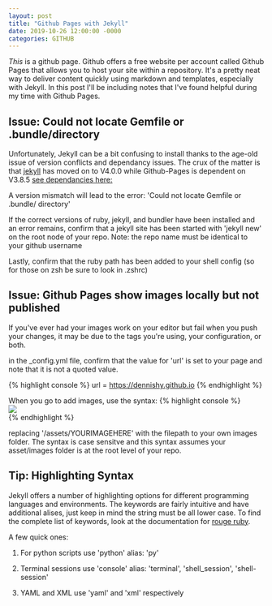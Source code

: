 ```yaml
---
layout: post
title: "Github Pages with Jekyll"
date: 2019-10-26 12:00:00 -0000
categories: GITHUB 
---
```


*This* is a github page. Github offers a free website per account called Github Pages that allows you to host your site within a repository. It's a pretty neat way to deliver content quickly using markdown and templates, especially with Jekyll. In this post I'll be including notes that I've found helpful during my time with Github Pages. 


## Issue: Could not locate Gemfile or .bundle/directory
Unfortunately, Jekyll can be a bit confusing to install thanks to the age-old issue of version conflicts and dependancy issues. The crux of the matter is that [jekyll](https://jekyllrb.com/docs/) has moved on to V4.0.0 while Github-Pages is dependent on V3.8.5 [see dependancies here:](https://pages.github.com/versions/)

A version mismatch will lead to the error: 'Could not locate Gemfile or .bundle/ directory' 

If the correct versions of ruby, jekyll, and bundler have been installed and an error remains, confirm that a jekyll site has been started with 'jekyll new' on the root node of your repo. Note: the repo name must be identical to your github username

Lastly, confirm that the ruby path has been added to your shell config (so for those on zsh be sure to look in .zshrc)

## Issue: Github Pages show images locally but not published
If you've ever had your images work on your editor but fail when you push your changes, it may be due to the tags you're using, your configuration, or both. 

in the _config.yml file, confirm that the value for 'url' is set to your page and note that it is not a quoted value.

{% highlight console %}
url = https://dennishy.github.io
{% endhighlight %}

When you go to add images, use the syntax:
{% highlight console %}
<img src="{{site.url}}/assets/YOURIMAGEHERE" style="display: block; margin: auto;" />
{% endhighlight %}

replacing '/assets/YOURIMAGEHERE' with the filepath to your own images folder. The syntax is case sensitve and this syntax assumes your asset/images folder is at the root level of your repo. 

## Tip: Highlighting Syntax
Jekyll offers a number of highlighting options for different programming languages and environments. The keywords are fairly intuitive and have additional alises, just keep in mind the string must be all lower case. To find the complete list of keywords, look at the documentation for [rouge ruby](https://github.com/rouge-ruby/rouge/wiki/List-of-supported-languages-and-lexers).

A few quick ones: 

1. For python scripts use  'python' alias: 'py' 

2. Terminal sessions use 'console' alias: 'terminal', 'shell_session', 'shell-session'

3. YAML and XML use 'yaml' and 'xml' respectively
